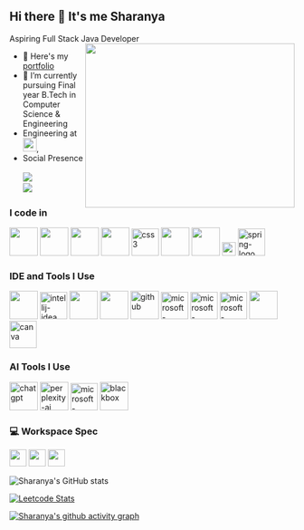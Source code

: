 ## Hi there 👋 It's me Sharanya

Aspiring Full Stack Java Developer
<img align="right" width="370" height="290" src="https://i.pinimg.com/originals/47/f0/34/47f0342cec72b800463bf003eac1257e.gif">
- 🔭 Here's my [portfolio](https://hareesh.web.app/)                                                 
- 🌱 I’m currently pursuing Final year B.Tech in Computer Science & Engineering
- Engineering at [<img src="https://www.highbrowtechnology.com/_next/image?url=https%3A%2F%2Fhighbrow-resources.s3.amazonaws.com%2FHighbrow%2BWebsite%2BContent%2FHighbrow_Light.png&w=256&q=75" height="24">](https://www.highbrowtechnology.com/),
- Social Presence
<br><br /> [<img src="https://img.shields.io/badge/LinkedIn-0077B5?style=for-the-badge&logo=linkedin&logoColor=white" />](https://www.linkedin.com/in/hareesh-r/)<br /> [<img src="https://img.shields.io/badge/-LeetCode-FFA116?style=for-the-badge&logo=LeetCode&logoColor=black" />](https://github.com/Sharanya0305/Sharanya0305/)

### I code in
 <img height="50" width="50" src="https://img.icons8.com/color/48/000000/java-coffee-cup-logo.png" /> <img height="50" width="50" src="https://img.icons8.com/color/48/000000/python.png" /> <img height="50" width="50" src="https://img.icons8.com/color/48/000000/html-5.png" /> <img height="50" width="50" src="https://img.icons8.com/color/48/000000/css3.png" /> <img width="48" height="48" src="https://img.icons8.com/color/48/css3.png" alt="css3"/> <img height="50" width="50" src="https://img.icons8.com/color/48/000000/javascript.png"/> <img height="50" width="50" src="https://img.icons8.com/color/48/000000/react-native.png"/> <img width="24" height="24" src="https://img.icons8.com/external-tal-revivo-color-tal-revivo/24/external-postgre-sql-a-free-and-open-source-relational-database-management-system-logo-color-tal-revivo.png" alt="external-postgre-sql-a-free-and-open-source-relational-database-management-system-logo-color-tal-revivo"/> <img width="48" height="48" src="https://img.icons8.com/color/48/spring-logo.png" alt="spring-logo"/> 

 
### IDE and Tools I Use
<img height="50" width="50" src="https://img.icons8.com/color/48/000000/visual-studio-code-2019.png"/> <img width="48" height="48" src="https://img.icons8.com/color/48/intellij-idea.png" alt="intellij-idea"/> <img height="50" width="50" src="https://img.icons8.com/color/48/000000/pycharm.png"/>  <img height="50" src="https://img.icons8.com/officel/480/null/java-eclipse.png"/> <img width="50" height="50" src="https://img.icons8.com/ios-filled/50/github.png" alt="github"/> <img width="48" height="48" src="https://img.icons8.com/fluency/48/microsoft-excel-2019.png" alt="microsoft-excel-2019"/> <img width="48" height="48" src="https://img.icons8.com/color/48/microsoft-word-2019--v2.png" alt="microsoft-word-2019--v2"/> <img width="48" height="48" src="https://img.icons8.com/fluency/48/microsoft-powerpoint-2019.png" alt="microsoft-powerpoint-2019"/> <img height="50" width="50" src="https://img.icons8.com/color/48/000000/figma--v1.png"/> <img width="48" height="48" src="https://img.icons8.com/fluency/48/canva.png" alt="canva"/>


### AI Tools I Use
<img width="50" height="50" src="https://img.icons8.com/ios/50/chatgpt.png" alt="chatgpt"/> <img width="50" height="50" src="https://img.icons8.com/ios-filled/50/perplexity-ai.png" alt="perplexity-ai"/> <img width="48" height="48" src="https://img.icons8.com/fluency/48/microsoft-copilot.png" alt="microsoft-copilot"/> <img width="50" height="50" src="https://img.icons8.com/ios-filled/50/blackbox.png" alt="blackbox"/> 

### 💻 Workspace Spec
<img height="30" src="https://img.shields.io/badge/Macbook-Pro_M1-ED1C24?style=for-the-badge&logo=apple&logoColor=white"/> <img height="30" src="https://img.shields.io/badge/NVIDIA-GTX1650-76B900?style=for-the-badge&logo=nvidia&logoColor=white"/>  <img height="30" src="https://img.shields.io/badge/AMD-Ryzen_5_4600H-ED1C24?style=for-the-badge&logo=amd&logoColor=white"/> 

![Sharanya's GitHub stats](https://github-readme-stats.vercel.app/api?username=Sharanya0305&show_icons=true&theme=radical)

[![Leetcode Stats](https://leetcard.jacoblin.cool/Sharanya_0305?ext=contest&theme=dark)](https://leetcode.com/Sharanya_0305)

[![Sharanya's github activity graph](https://github-readme-activity-graph.vercel.app/graph?username=Sharanya0305&bg_color=000000&color=ffffff&line=51f565&point=ffffff&area=true&hide_border=true)](https://github.com/ashutosh00710/github-readme-activity-graph)
